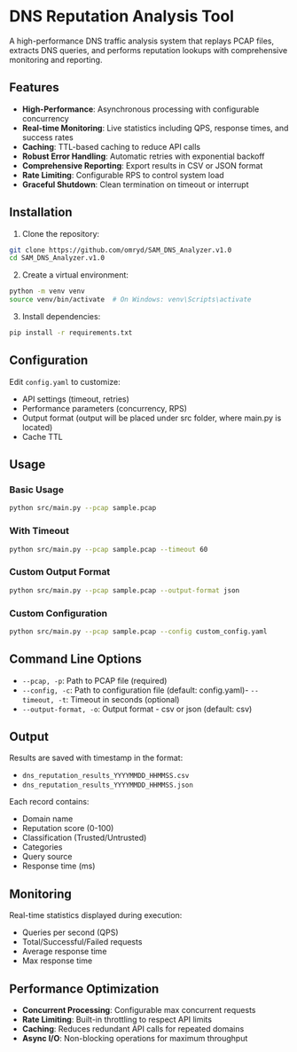 # DNS Reputation Analysis Tool

A high-performance DNS traffic analysis system that replays PCAP files, extracts DNS queries, and performs reputation lookups with comprehensive monitoring and reporting.

## Features

-  **High-Performance**: Asynchronous processing with configurable concurrency
-  **Real-time Monitoring**: Live statistics including QPS, response times, and success rates
-  **Caching**: TTL-based caching to reduce API calls
-  **Robust Error Handling**: Automatic retries with exponential backoff
-  **Comprehensive Reporting**: Export results in CSV or JSON format
-  **Rate Limiting**: Configurable RPS to control system load
-  **Graceful Shutdown**: Clean termination on timeout or interrupt

## Installation

1. Clone the repository:
```bash
git clone https://github.com/omryd/SAM_DNS_Analyzer.v1.0
cd SAM_DNS_Analyzer.v1.0
```

2. Create a virtual environment:
```bash
python -m venv venv
source venv/bin/activate  # On Windows: venv\Scripts\activate
```

3. Install dependencies:
```bash
pip install -r requirements.txt
```
## Configuration

Edit `config.yaml` to customize:
- API settings (timeout, retries)
- Performance parameters (concurrency, RPS)
- Output format (output will be placed under src folder, where main.py is located)
- Cache TTL

## Usage

### Basic Usage
```bash
python src/main.py --pcap sample.pcap
```

### With Timeout
```bash
python src/main.py --pcap sample.pcap --timeout 60
```

### Custom Output Format
```bash
python src/main.py --pcap sample.pcap --output-format json
```

### Custom Configuration
```bash
python src/main.py --pcap sample.pcap --config custom_config.yaml
```

## Command Line Options

- `--pcap, -p`: Path to PCAP file (required)
- `--config, -c`: Path to configuration file (default: config.yaml)- `--timeout, -t`: Timeout in seconds (optional)
- `--output-format, -o`: Output format - csv or json (default: csv)

## Output

Results are saved with timestamp in the format:
- `dns_reputation_results_YYYYMMDD_HHMMSS.csv`
- `dns_reputation_results_YYYYMMDD_HHMMSS.json`

Each record contains:
- Domain name
- Reputation score (0-100)
- Classification (Trusted/Untrusted)
- Categories
- Query source
- Response time (ms)

## Monitoring

Real-time statistics displayed during execution:
- Queries per second (QPS)
- Total/Successful/Failed requests
- Average response time
- Max response time

## Performance Optimization

- **Concurrent Processing**: Configurable max concurrent requests
- **Rate Limiting**: Built-in throttling to respect API limits
- **Caching**: Reduces redundant API calls for repeated domains
- **Async I/O**: Non-blocking operations for maximum throughput
